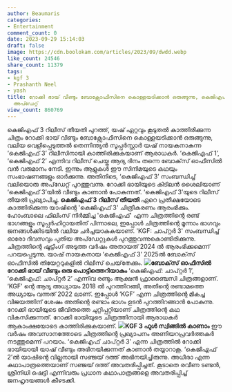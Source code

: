```yaml
---
author: Beaumaris
categories:
- Entertainment
comment_count: 0
date: 2023-09-29 15:14:03
draft: false
image: https://cdn.boolokam.com/articles/2023/09/dwdd.webp
like_count: 24546
share_count: 11379
tags:
- kgf 3
- Prashanth Neel
- yash
title: റോക്കി ഭായ് വീണ്ടും ബോക്സോഫീസിനെ കൊള്ളയടിക്കാൻ ഒരുങ്ങുന്നു, കെജിഎഫ് 3 വമ്പൻ
  അപ്ഡേറ്റ്
view_count: 860769
---
```


കെജിഎഫ് 3 റിലീസ് തീയതി പുറത്ത്, യഷ് ഏറ്റവും കൂടുതൽ കാത്തിരിക്കുന്ന ചിത്രം റോക്കി ഭായ് വീണ്ടും ബോക്സോഫീസിനെ കൊള്ളയടിക്കാൻ ഒരുങ്ങുന്നു, വലിയ വെളിപ്പെടുത്തൽ തെന്നിന്ത്യൻ സൂപ്പർസ്റ്റാർ യഷ് നായകനാകുന്ന ‘കെജിഎഫ് 3’ റിലീസിനായി കാത്തിരിക്കുകയാണ് ആരാധകർ. ‘കെജിഎഫ് 1’, ‘കെജിഎഫ് 2’ എന്നിവ റിലീസ് ചെയ്ത ആദ്യ ദിനം തന്നെ ബോക്‌സ് ഓഫീസിൽ വൻ വരുമാനം നേടി. ഇന്നും ആളുകൾ ഈ സിനിമയുടെ കഥയും സംഭാഷണങ്ങളും ഓർക്കുന്നു. അതിനിടെ, ‘കെജിഎഫ് 3’ സംബന്ധിച്ച് വലിയൊരു അപ്‌ഡേറ്റ് പുറത്തുവന്നു. റോക്കി ഭായിയുടെ കിടിലൻ ശൈലിയാണ് ‘കെജിഎഫ് 3’യിൽ വീണ്ടും കാണാൻ പോകുന്നത്. ‘കെജിഎഫ് 3’യുടെ റിലീസ് തീയതി പ്രഖ്യാപിച്ചു. **കെജിഎഫ് 3 റിലീസ് തീയതി** ഏറെ പ്രതീക്ഷയോടെ കാത്തിരിക്കുന്ന യാഷിന്റെ 'കെജിഎഫ് 3' ചിത്രീകരണം ആരംഭിക്കും. ഹോംബാലെ ഫിലിംസ് നിർമ്മിച്ച 'കെജിഎഫ്' എന്ന ചിത്രത്തിന്റെ രണ്ട് ഭാഗങ്ങളും സൂപ്പർഹിറ്റായതിന് പിന്നാലെ, ഇപ്പോൾ ചിത്രത്തിന്റെ മൂന്നാം ഭാഗവും ജനങ്ങൾക്കിടയിൽ വലിയ ചർച്ചയാകുകയാണ്. 'KGF: ചാപ്റ്റർ 3' സംബന്ധിച്ച് ഓരോ ദിവസവും പുതിയ അപ്‌ഡേറ്റുകൾ പുറത്തുവന്നുകൊണ്ടിരിക്കുന്നു. ചിത്രത്തിന്റെ ഷൂട്ടിംഗ് അടുത്ത വർഷം അതായത് 2024 ൽ ആരംഭിക്കുമെന്ന് പറയപ്പെടുന്നു. യാഷ് നായകനായ ‘കെജിഎഫ് 3’ 2025ൽ ബോക്‌സ് ഓഫീസിൽ തിയേറ്ററുകളിൽ റിലീസ് ചെയ്‌തേക്കും. **![](https://cdn.boolokam.com/articles/2023/09/dwdd.webp)ബോക്‌സ് ഓഫീസിൽ റോക്കി ഭായ് വീണ്ടും ഒരു പൊട്ടിത്തെറിയാകും** ‘കെജിഎഫ്: ചാപ്റ്റർ 1’, ‘കെജിഎഫ്: ചാപ്റ്റർ 2’ എന്നിവ രണ്ടും ആക്ഷൻ ഫ്രാഞ്ചൈസി ചിത്രങ്ങളാണ്. ‘KGF’ ന്റെ ആദ്യ അധ്യായം 2018 ൽ പുറത്തിറങ്ങി, അതിന്റെ രണ്ടാമത്തെ അധ്യായം വന്നത് 2022 ലാണ്. ഇപ്പോൾ ‘KGF’ എന്ന ചിത്രത്തിന്റെ മികച്ച വിജയത്തിന് ശേഷം അതിന്റെ രണ്ടാം ഭാഗം ഉടൻ പുറത്തിറങ്ങാൻ പോകുന്നു. റോക്കി ഭായിയുടെ ജീവിതത്തെ ചുറ്റിപ്പറ്റിയാണ് ചിത്രത്തിന്റെ കഥ വികസിക്കുന്നത്. റോക്കി ഭായിയുടെ ചിത്രത്തിനായി ആരാധകർ ആകാംക്ഷയോടെ കാത്തിരിക്കുകയാണ്. **![](https://cdn.boolokam.com/articles/2023/09/vsv.jpg)KGF 3 ഫുൾ സ്വിങ്ങിൽ കാണാം** ഈ വർഷം അവസാനത്തോടെ ചിത്രത്തിന്റെ പ്രഖ്യാപനം അണിയറപ്രവർത്തകർ നടത്തുമെന്ന് പറയാം. ‘കെജിഎഫ് ചാപ്റ്റർ 3’ എന്ന ചിത്രത്തിൽ റോക്കി ഭായിയായി യാഷ് വീണ്ടും അഭിനയിക്കുന്നത് കാണാൻ തയ്യാറാകൂ. ‘കെജിഎഫ് 2’ൽ യാഷിന്റെ വില്ലനായി സഞ്ജയ് ദത്ത് അഭിനയിച്ചിരുന്നു. അധീരാ എന്ന കഥാപാത്രത്തെയാണ് സഞ്ജയ് ദത്ത് അവതരിപ്പിച്ചത്. കൂടാതെ രവീണ ടണ്ടൻ, ശ്രീനിധി ഷെട്ടി എന്നിവരും പ്രധാന കഥാപാത്രങ്ങളെ അവതരിപ്പിച്ച് ജനഹൃദയങ്ങൾ കീഴടക്കി.